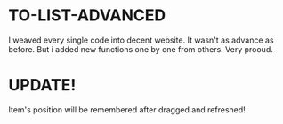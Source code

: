 # TO-LIST-ADVANCED
I weaved every single code into decent website. It wasn't as advance as before. But i added new functions one by one from others. Very prooud.

# UPDATE!
Item's position will be remembered after dragged and refreshed! 
